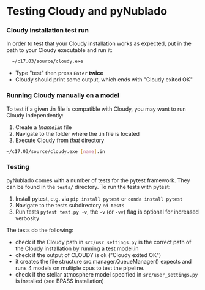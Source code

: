 # Testing Cloudy and pyNublado


### Cloudy installation test run 

In order to test that your Cloudy installation works as expected, put in the path to your Cloudy executable and run it:

```bash 
  ~/c17.03/source/cloudy.exe
```

* Type "test" then press ```Enter``` **twice**
* Cloudy should print some output, which ends with "Cloudy exited OK"

### Running Cloudy manually on a model 

To test if a given .in file is compatible with Cloudy, you may want to run Cloudy independently:

1. Create a _[name].in_ file
2. Navigate to the folder where the .in file is located
3. Execute Cloudy from _that_ directory 
   
```bash
~/c17.03/source/cloudy.exe [name].in
```

### Testing

pyNublado comes with a number of tests for the pytest framework. They can be found in the ```tests/``` directory. To run the tests with pytest:

1. Install pytest, e.g. via ```pip install pytest``` or ```conda install pytest```
2. Navigate to the tests subdirectory ```cd tests```
3. Run tests ```pytest test.py -v```, the `-v` (or `-vv`) flag is optional for increased verbosity

The tests do the following:

* check if the Cloudy path in ```src/usr_settings.py``` is the correct path of the Cloudy installation by running a test model.in
* check if the output of CLOUDY is ok ("Cloudy exited OK")
* it creates the file structure src.manager.QueueManager() expects and runs 4 models on multiple cpus to test the pipeline.
* check if the stellar atmosphere model specified in `src/user_settings.py` is installed (see BPASS installation)